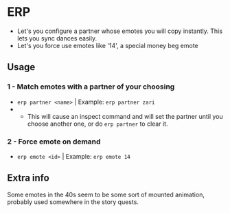 # ERP
- Let's you configure a partner whose emotes you will copy instantly. This lets you sync dances easily.
- Let's you force use emotes like '14', a special money beg emote

## Usage

### 1 - Match emotes with a partner of your choosing
- `erp partner <name>`  |  Example: `erp partner zari`
- - This will cause an inspect command and will set the partner until you choose another one, or do `erp partner` to clear it.

### 2 - Force emote on demand
- `erp emote <id>`  |  Example: `erp emote 14`

## Extra info
Some emotes in the 40s seem to be some sort of mounted animation, probably used somewhere in the story quests.